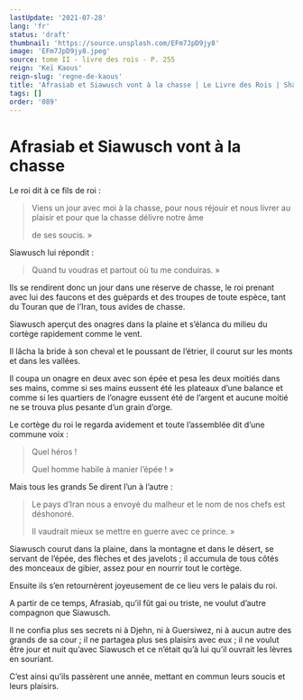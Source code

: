 ```yaml
---
lastUpdate: '2021-07-28'
lang: 'fr'
status: 'draft'
thumbnail: 'https://source.unsplash.com/EFm7JpD9jy8'
image: 'EFm7JpD9jy8.jpeg'
source: tome II - livre des rois - P. 255
reign: 'Keï Kaous'
reign-slug: 'regne-de-kaous'
title: 'Afrasiab et Siawusch vont à la chasse | Le Livre des Rois | Shâhnâmeh'
tags: []
order: '089'
---
```


<!-- LTeX: language=fr -->

# Afrasiab et Siawusch vont à la chasse

Le roi dit à ce fils de roi :

> Viens un jour avec moi à la chasse, pour nous réjouir et nous livrer au plaisir et pour que la chasse délivre notre âme
>
> de ses soucis. »

Siawusch lui répondit :

> Quand tu voudras et partout où tu me conduiras. »

Ils se rendirent donc un jour dans une réserve de chasse, le roi prenant avec lui des faucons et des guépards et des troupes de toute espèce, tant du Touran que de l’Iran, tous avides de chasse.

Siawusch aperçut des onagres dans la plaine et s’élanca du milieu du cortège rapidement comme le vent.

Il lâcha la bride à son cheval et le poussant de l’étrier, il courut sur les monts et dans les vallées.

Il coupa un onagre en deux avec son épée et pesa les deux moitiés dans ses mains, comme si ses mains eussent été les plateaux d’une balance et comme si les quartiers de l’onagre eussent été de l’argent et aucune moitié ne se trouva plus pesante d’un grain d’orge.

Le cortège du roi le regarda avidement et toute l’assemblée dit d’une commune voix :

> Quel héros !
>
> Quel homme habile à manier l’épée ! »

Mais tous les grands 5e dirent l’un à l’autre :

> Le pays d’Iran nous a envoyé du malheur et le nom de nos chefs est déshonoré.
>
> Il vaudrait mieux se mettre en guerre avec ce prince. »

Siawusch courut dans la plaine, dans la montagne et dans le désert, se servant de l’épée, des flèches et des javelots ; il accumula de tous côtés des monceaux de gibier, assez pour en nourrir tout le cortège.

Ensuite ils s’en retournèrent joyeusement de ce lieu vers le palais du roi.

A partir de ce temps, Afrasiab, qu’il fût gai ou triste, ne voulut d’autre compagnon que Siawusch.

Il ne confia plus ses secrets ni à Djehn, ni à Guersiwez, ni à aucun autre des grands de sa cour ; il ne partagea plus ses plaisirs avec eux ; il ne voulut être jour et nuit qu’avec Siawusch et ce n’était qu’à lui qu’il ouvrait les lèvres en souriant.

C’est ainsi qu’ils passèrent une année, mettant en commun leurs soucis et leurs plaisirs.
